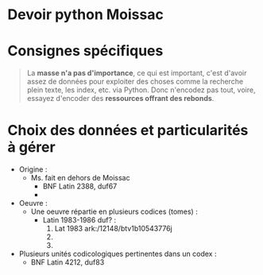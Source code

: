 Devoir python Moissac
====

# Consignes spécifiques 
> La **masse n'a pas d'importance**, ce qui est important, c'est d'avoir assez de données pour exploiter des choses comme la recherche plein texte, les index, etc. via Python. Donc n'encodez pas tout, voire, essayez d'encoder des **ressources offrant des rebonds**.

# Choix des données et particularités à gérer
- Origine :
    - Ms. fait en dehors de Moissac
        * BNF Latin 2388, duf67
        - 
- Oeuvre :
    - Une oeuvre répartie en plusieurs codices (tomes) :
        * Latin 1983-1986 duf? :
            1. Lat 1983 ark:/12148/btv1b10543776j
            2. 
            3. 
- Plusieurs unités codicologiques pertinentes dans un codex :
    * BNF Latin 4212, duf83
